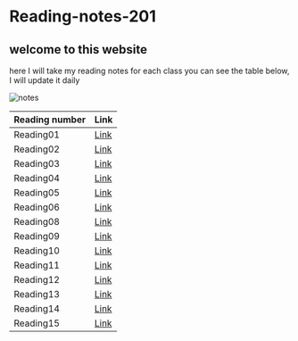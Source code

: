 # Reading-notes-201
## welcome to this website  
here I will take my reading notes for each class you can see the table below, I will update it daily 

![notes](https://www.invespcro.com/blog/images/blog-images/main.png)

 
Reading number | Link
---------------|----------
Reading01| [Link](https://github.com/messeili/reading-notes-201/class01)
Reading02| [Link]()
Reading03| [Link]()
Reading04| [Link]()
Reading05| [Link]()
Reading06| [Link]()
Reading08| [Link]()
Reading09| [Link]()
Reading10| [Link]()
Reading11| [Link]()
Reading12| [Link]()
Reading13| [Link]()
Reading14| [Link]()
Reading15| [Link]()

